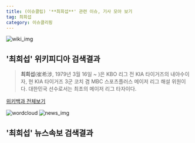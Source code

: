 ```yaml
---
title: (이슈클립) '**최희섭**' 관련 이슈, 기사 모아 보기
tag: 최희섭
category: 이슈클리핑
---
```

![wiki_img](https://user-images.githubusercontent.com/42597476/44503234-41136a80-a6d0-11e8-9071-6fc6418eafe4.png)
## **'**최희섭**'** 위키피디아 검색결과
>**최희섭**(崔希涉, 1979년 3월 16일 ~ )은 KBO 리그 전 KIA 타이거즈의 내야수이자, 현 KIA 타이거즈 3군 코치 겸 MBC 스포츠플러스 메이저 리그 해설 위원이다. 대한민국 선수로서는 최초의 메이저 리그 타자이다.

<a href="https://ko.wikipedia.org/wiki/최희섭" target="_blank">위키백과 전체보기</a>

![wordcloud](https://s3.ap-northeast-2.amazonaws.com/lyrics101-wordcloud/2018-09-19-1537332644.png)
![news_img](https://user-images.githubusercontent.com/42597476/44507050-1206f400-a6e4-11e8-8d98-7ffbfebb353f.png)
## **'**최희섭**'** 뉴스속보 검색결과

